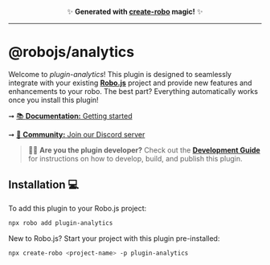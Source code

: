 <p align="center">✨ <strong>Generated with <a href="https://roboplay.dev/create-robo">create-robo</a> magic!</strong> ✨</p>

---

# @robojs/analytics

Welcome to _plugin-analytics_! This plugin is designed to seamlessly integrate with your existing **[Robo.js](https://github.com/Wave-Play/robo)** project and provide new features and enhancements to your robo. The best part? Everything automatically works once you install this plugin!

➞ [📚 **Documentation:** Getting started](https://docs.roboplay.dev/docs/getting-started)

➞ [🚀 **Community:** Join our Discord server](https://roboplay.dev/discord)

> 👩‍💻 **Are you the plugin developer?** Check out the **[Development Guide](DEVELOPMENT.md)** for instructions on how to develop, build, and publish this plugin.

## Installation 💻

To add this plugin to your Robo.js project:

```bash
npx robo add plugin-analytics
```

New to Robo.js? Start your project with this plugin pre-installed:

```bash
npx create-robo <project-name> -p plugin-analytics
```

<!-- Replace the following with your plugin's usage instructions. -->
<!--
## Usage 🎨

This plugin provides awesome new features to your Robo.js project. Here's an example of how you can use them in your project:
-->

